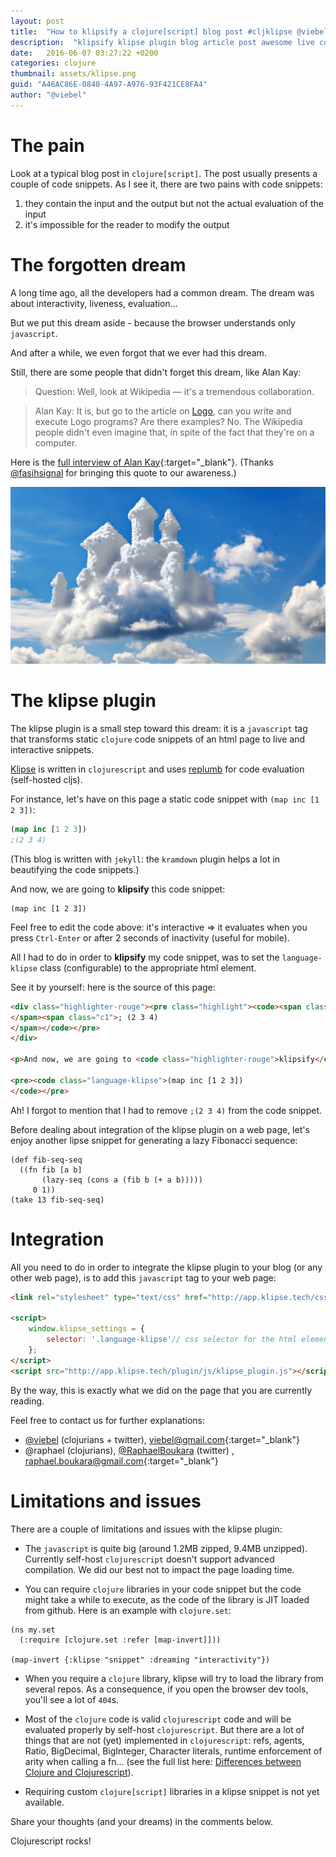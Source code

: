 ```yaml
---
layout: post
title:  "How to klipsify a clojure[script] blog post #cljklipse @viebel"
description:  "klipsify klipse plugin blog article post awesome live code coding examples gist clojure clojurescript"
date:   2016-06-07 03:27:22 +0200
categories: clojure
thumbnail: assets/klipse.png
guid: "A46AC86E-0840-4A97-A976-93F421CE8FA4"
author: "@viebel"
---
```


# The pain

Look at a typical blog post in `clojure[script]`. The post usually presents a couple of code snippets. As I see it, there are two pains with code snippets:

1. they contain the input and the output but not the actual evaluation of the input
2. it's impossible for the reader to modify the output

# The forgotten dream

A long time ago, all the developers had a common dream. The dream was about interactivity, liveness, evaluation...

But we put this dream aside - because the browser understands only `javascript`.

And after a while, we even forgot that we ever had this dream.


Still, there are some people that didn't forget this dream, like Alan Kay:

>Question: Well, look at Wikipedia — it's a tremendous collaboration.

>Alan Kay: It is, but go to the article on [Logo](https://en.wikipedia.org/wiki/Logo_(programming_language)), can you write and execute Logo programs? Are there examples? No. The Wikipedia people didn't even imagine that, in spite of the fact that they're on a computer.

Here is the [full interview of Alan Kay](http://www.drdobbs.com/architecture-and-design/interview-with-alan-kay/240003442?pgno=2){:target="_blank"}. (Thanks [@fasihsignal](https://twitter.com/fasihsignal) for bringing this quote to our awareness.)

![dream](/assets/dream.jpg)

# The klipse plugin

The klipse plugin is a small step toward this dream: it is a `javascript` tag that transforms static `clojure` code snippets of an html page to live and interactive snippets.

[Klipse](https://github.com/viebel/klipse) is written in `clojurescript` and uses [replumb](https://github.com/Lambda-X/replumb) for code evaluation (self-hosted cljs).

For instance, let's have on this page a static code snippet with `(map inc [1 2 3])`:

~~~clojure
(map inc [1 2 3])
;(2 3 4)
~~~

(This blog is written with `jekyll`: the `kramdown` plugin helps a lot in beautifying the code snippets.)

And now, we are going to **klipsify** this code snippet:

~~~klipse
(map inc [1 2 3])
~~~

Feel free to edit the code above: it's interactive => it evaluates when you press `Ctrl-Enter` or after 2 seconds of inactivity (useful for mobile).

All I had to do in order to **klipsify** my code snippet, was to set the `language-klipse` class (configurable) to the appropriate html element.

See it by yourself: here is the source of this page:

~~~html
<div class="highlighter-rouge"><pre class="highlight"><code><span class="p">(</span><span class="nb">map</span><span class="w"> </span><span class="nb">inc</span><span class="w"> </span><span class="p">[</span><span class="mi">1</span><span class="w"> </span><span class="mi">2</span><span class="w"> </span><span class="mi">3</span><span class="p">])</span><span class="w">
</span><span class="c1">; (2 3 4)
</span></code></pre>
</div>

<p>And now, we are going to <code class="highlighter-rouge">klipsify</code> this code snippet:</p>

<pre><code class="language-klipse">(map inc [1 2 3])
</code></pre>
~~~

Ah! I forgot to mention that I had to remove `;(2 3 4)` from the code snippet.

Before dealing about integration of the klipse plugin on a web page, let's enjoy another lipse snippet for generating a lazy Fibonacci sequence:

~~~klipse
(def fib-seq-seq
  ((fn fib [a b] 
       (lazy-seq (cons a (fib b (+ a b)))))
     0 1))
(take 13 fib-seq-seq)
~~~

# Integration

All you need to do in order to integrate the klipse plugin to your blog (or any other web page), is to add this `javascript` tag to your web page:

~~~html
<link rel="stylesheet" type="text/css" href="http://app.klipse.tech/css/codemirror.css">

<script>
    window.klipse_settings = {
        selector: '.language-klipse'// css selector for the html elements you want to klipsify
    };
</script>
<script src="http://app.klipse.tech/plugin/js/klipse_plugin.js"></script>
~~~

By the way, this is exactly what we did on the page that you are currently reading.

Feel free to contact us for further explanations: 

- [@viebel](https://github.com/viebel) (clojurians + twitter), [viebel@gmail.com](mailto:viebel@gmail.com?Subject=Klipse){:target="_blank"}
- @raphael (clojurians), [@RaphaelBoukara](https://github.com/raphaelboukara) (twitter) , 
[raphael.boukara@gmail.com](mailto:raphael.boukara@gmail.com?Subject=Klipse){:target="_blank"}

# Limitations and issues

There are a couple of limitations and issues with the klipse plugin:

- The `javascript` is quite big (around 1.2MB zipped, 9.4MB unzipped). Currently self-host `clojurescript` doesn't support advanced compilation. We did our best not to impact the page loading time.

- You can require `clojure` libraries in your code snippet but the code might take a while to execute, as the code of the library is JIT loaded from github. Here is an example with `clojure.set`:


~~~klipse
(ns my.set
  (:require [clojure.set :refer [map-invert]]))

(map-invert {:klipse "snippet" :dreaming "interactivity"})
~~~

- When you require a `clojure` library, klipse will try to load the library from several repos. As a consequence, if you open the browser dev tools, you'll see a lot of `404`s.  

- Most of the `clojure` code is valid `clojurescript` code and will be evaluated properly by self-host `clojurescript`. But there are a lot of things that are not (yet) implemented in `clojurescript`: refs, agents, Ratio, BigDecimal, BigInteger, Character literals, runtime enforcement of arity when calling a fn... (see the full list here: [Differences between Clojure and Clojurescript](https://github.com/clojure/clojurescript/wiki/Differences-from-Clojure)).

- Requiring custom `clojure[script]` libraries in a klipse snippet is not yet available.

Share your thoughts (and your dreams) in the comments below.

Clojurescript rocks!

[app-url]: http://app.klipse.tech?blog=klipse

